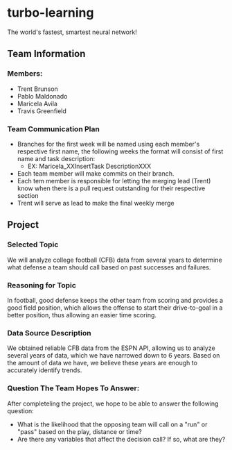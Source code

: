 # turbo-learning
The world's fastest, smartest neural network!

## Team Information 
### Members: 
* Trent Brunson
* Pablo Maldonado 
* Maricela Avila 
* Travis Greenfield 

### Team Communication Plan 
* Branches for the first week will be named using each member's respective first name, the following weeks the format will consist of first name and task description:
  * EX: Maricela_XXInsertTask DescriptionXXX
* Each team member will make commits on their branch. 
* Each tem member is responsible for letting the merging lead (Trent) know when there is a pull request outstanding for their respective section
* Trent will serve as lead to make the final weekly merge

## Project

### Selected Topic 
We will analyze college football (CFB) data from several years to determine what defense a team should call based on past successes and failures. 

### Reasoning for Topic 
In football, good defense keeps the other team from scoring and provides a good field position, which allows the offense to start their drive-to-goal in a better position, thus allowing an easier time scoring. 

### Data Source Description
We obtained reliable CFB data from the ESPN API, allowing us to analyze several years of data, which we have narrowed down to 6 years. Based on the amount of data we have, we believe these years are enough to accurately identify trends. 

### Question The Team Hopes To Answer:
After completeling the project, we hope to be able to answer the following question: 
* What is the likelihood that the opposing team will call on a "run" or "pass" based on the play, distance or time?
* Are there any variables that affect the decision call? If so, what are they? 



